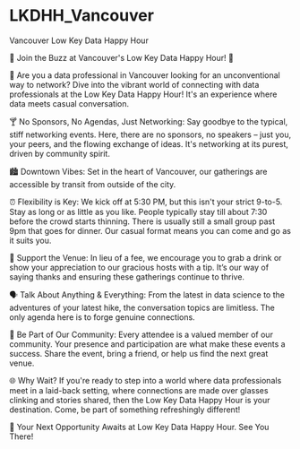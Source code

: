 # LKDHH_Vancouver
Vancouver Low Key Data Happy Hour

🌟 Join the Buzz at Vancouver's Low Key Data Happy Hour! 🌟

🚀 Are you a data professional in Vancouver looking for an unconventional way to network? Dive into the vibrant world of connecting with data professionals at the Low Key Data Happy Hour! It's an experience where data meets casual conversation.

🍸 No Sponsors, No Agendas, Just Networking: Say goodbye to the typical, stiff networking events. Here, there are no sponsors, no speakers – just you, your peers, and the flowing exchange of ideas. It's networking at its purest, driven by community spirit.

🏙️ Downtown Vibes: Set in the heart of Vancouver, our gatherings are accessible by transit from outside of the city. 

⏰ Flexibility is Key: We kick off at 5:30 PM, but this isn't your strict 9-to-5. Stay as long or as little as you like. People typically stay till about 7:30 before the crowd starts thinning. There is usually still a small group past 9pm that goes for dinner. Our casual format means you can come and go as it suits you.

🍹 Support the Venue: In lieu of a fee, we encourage you to grab a drink or show your appreciation to our gracious hosts with a tip. It’s our way of saying thanks and ensuring these gatherings continue to thrive.

🗣️ Talk About Anything & Everything: From the latest in data science to the adventures of your latest hike, the conversation topics are limitless. The only agenda here is to forge genuine connections.

🤝 Be Part of Our Community: Every attendee is a valued member of our community. Your presence and participation are what make these events a success. Share the event, bring a friend, or help us find the next great venue.

🌐 Why Wait? If you're ready to step into a world where data professionals meet in a laid-back setting, where connections are made over glasses clinking and stories shared, then the Low Key Data Happy Hour is your destination. Come, be part of something refreshingly different!

🥂 Your Next Opportunity Awaits at Low Key Data Happy Hour. See You There!
